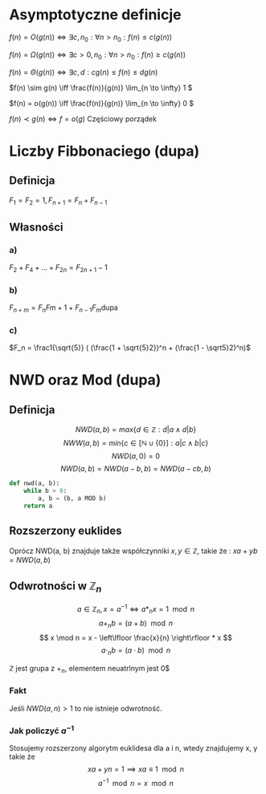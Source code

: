 # Asymptotyczne definicje

$f(n) = O(g(n)) \iff \exists c, n_0 : \forall n > n_0: f(n) \leq c (g(n) )$

$f(n) = \Omega(g(n)) \iff \exists c > 0, n_0: \forall n > n_0:  f(n) \geq c( g(n))$

$f(n) = \Theta (g(n)) \iff \exists c,d : c g(n) \leq f(n) \leq d g(n)$ 

$f(n) \sim g(n) \iff \frac{f(n)}{g(n)} \lim_{n \to \infty} 1 $

$f(n) = o(g(n)) \iff \frac{f(n)}{g(n)} \lim_{n \to \infty} 0 $

$f(n) \prec g(n) \iff f = o(g)$
Częściowy porządek

# Liczby Fibbonaciego (dupa)
## Definicja
$F_1 = F_2 = 1, F_{n+1} = F_n + F_{n-1}$
## Własności
### a)
$F_2 + F_4 + \ldots + F_{2n} = F_{2n+1} -1$
### b)
$F_{n+m} = F_n F{m+1} + F_{n-1}F_{m}$dupa
### c)
$F_n = \frac1{\sqrt{5}} ( (\frac{1 + \sqrt{5}2})^n + (\frac{1 - \sqrt5}2)^n)$


# NWD oraz Mod (dupa)

## Definicja
$$ NWD (a, b) = max \{ d \in \mathbb{Z} : d | a \land d | b \}$$
$$ NWW (a, b) = min \{ c \in [\mathbb{N} \cup \{ 0\} ] : a | c \land b | c \}$$
$$ NWD (a, 0) = 0$$
$$ NWD (a, b) = NWD (a-b, b) = NWD(a -cb, b)$$

```python
def nwd(a, b):
    while b > 0:
        a, b = (b, a MOD b)
    return a
```

## Rozszerzony euklides
Oprócz NWD(a, b) znajduje także współczynniki $x,y \in \mathbb{Z}$, takie że :
$xa + yb = NWD(a,b)$

## Odwrotności w $\mathbb{Z}_n$

$$a \in \mathbb{Z}_n, x = a^{-1} \iff a *_n x = 1 \mod n$$
$$ a +_n b = (a + b) \mod n$$
$$ x \mod n = x - \left\lfloor \frac{x}{n} \right\rfloor * x $$
$$ a \cdot_n b = (a \cdot b) \mod n$$


$\mathbb{Z}$ jest grupa z $+_n$, elementem neuatrlnym jest 0$

### Fakt
Jeśli $NWD (a, n) > 1$ to nie istnieje odwrotność.

### Jak policzyć $a^{-1}$ 
Stosujemy rozszerzony algorytm euklidesa dla a i n, wtedy znajdujemy x, y takie że $$xa + yn = 1 \implies xa \equiv 1 \mod n$$
$$ a^{-1} \mod n = x \mod n$$
